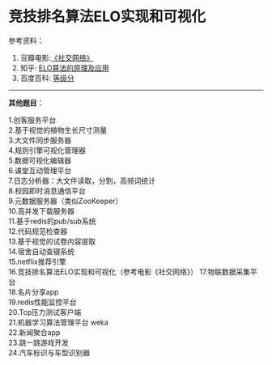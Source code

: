 #  竞技排名算法ELO实现和可视化


参考资料：
1. 豆瓣电影:[《社交网络》](https://movie.douban.com/subject/3205624/)
2. 知乎: [ELO算法的原理及应用](https://zhuanlan.zhihu.com/p/57480433)
3. 百度百科: [等级分](https://baike.baidu.com/item/%E7%AD%89%E7%BA%A7%E5%88%86/8609967?fr=aladdin)





---

**其他题目**：

1.创客服务平台  
2.基于视觉的植物生长尺寸测量  
3.大文件同步服务器  
4.规则引擎可视化管理器  
5.数据可视化编辑器  
6.课堂互动管理平台  
7.日志分析器：大文件读取，分割，高频词统计  
8.校园即时消息通信平台  
9.元数据服务器（类似ZooKeeper）  
10.高并发下载服务器  
11.基于redis的pub/sub系统  
12.代码规范检查器  
13.基于视觉的试卷内容提取  
14.宿舍自动查寝系统  
15.netflix推荐引擎  
16.竞技排名算法ELO实现和可视化（参考电影《社交网络》） 
17.物联数据采集平台  
18.名片分享app  
19.redis性能监控平台  
20.Tcp压力测试客户端  
21.机器学习算法管理平台 weka  
22.新闻聚合app  
23.跳一跳游戏开发  
24.汽车标识与车型识别器  
